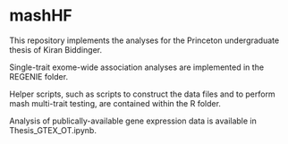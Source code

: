 # mashHF
This repository implements the analyses for the Princeton undergraduate thesis of Kiran Biddinger.

Single-trait exome-wide association analyses are implemented in the REGENIE folder.

Helper scripts, such as scripts to construct the data files and to perform mash multi-trait testing, are contained within the R folder.

Analysis of publically-available gene expression data is available in Thesis_GTEX_OT.ipynb.
